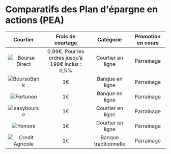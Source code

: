 # Comparatifs des Plan d'épargne en actions (PEA)

|Courtier|Frais de courtage|Catégorie|Promotion en cours|
|:-------------:|:-----------:|:----:|:----:|
|![Bourse Direct](https://i.ibb.co/k4zZd5m/1.webp)|0,99€. Pour les ordres jusqu’à 198€ inclus : 0,5%|Courtier en ligne|Parrainage|
|![BoursoBank](https://i.ibb.co/yP0KyJv/4.jpg)|1€|Banque en ligne|Parrainage|
|![Fortuneo](https://i.ibb.co/dJjf60q/2.webp)|1€|Banque en ligne|Parrainage|
|![easybourse](https://i.ibb.co/prC8Q5x/5.webp)|1€|Courtier en ligne|Parrainage|
|![Yomoni](https://i.ibb.co/xHqr2PS/3.webp)|1€|Courtier en ligne|Parrainage|
|![Credit Agricole](https://i.ibb.co/WBRqXwY/ca.png)|1€|Banque traditionnelle|Parrainage|
